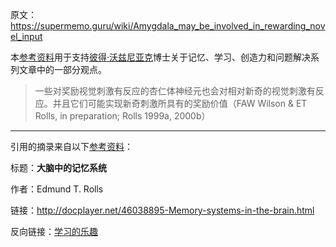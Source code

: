 原文：https://supermemo.guru/wiki/Amygdala_may_be_involved_in_rewarding_novel_input

本[参考资料](https://supermemo.guru/wiki/References)用于支持[彼得·沃兹尼亚克](https://supermemo.guru/wiki/Piotr_Wozniak)博士关于记忆、学习、创造力和问题解决系列文章中的一部分观点。

> 一些对奖励视觉刺激有反应的杏仁体神经元也会对相对新奇的视觉刺激有反应。并且它们可能实现新奇刺激所具有的奖励价值（FAW Wilson & ET Rolls, in preparation; Rolls 1999a, 2000b）

------

引用的摘录来自以下[参考资料](https://supermemo.guru/wiki/References)：

标题：**大脑中的记忆系统**

作者：Edmund T. Rolls

链接：http://docplayer.net/46038895-Memory-systems-in-the-brain.html

反向链接：[学习的乐趣](https://supermemo.guru/wiki/Pleasure_of_learning)